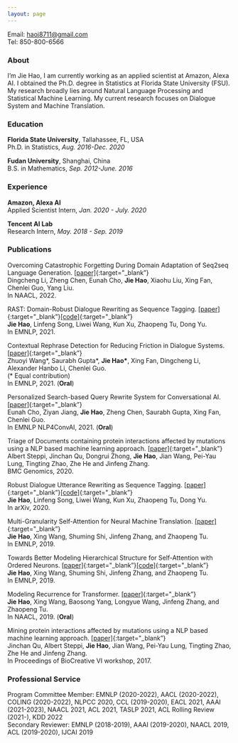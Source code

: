 ```yaml
---
layout: page
---
```

Email: haoj8711@gmail.com                     
Tel: 850-800-6566  

### About
I’m Jie Hao, I am currently working as an applied scientist at Amazon, Alexa AI. I obtained the Ph.D. degree in Statistics at Florida State University (FSU). My research broadly lies around Natural Language Processing and Statistical Machine Learning. My current research focuses on Dialogue System and Machine Translation.

### Education

**Florida State University**, Tallahassee, FL, USA  
Ph.D. in Statistics, *Aug. 2016-Dec. 2020*

**Fudan University**, Shanghai, China  
B.S. in Mathematics, *Sep. 2012-June. 2016*

### Experience

**Amazon, Alexa AI**  
Applied Scientist Intern, *Jan. 2020 - July. 2020*

**Tencent AI Lab**  
Research Intern, *May. 2018 - Sep. 2019*

### Publications

Overcoming Catastrophic Forgetting During Domain Adaptation of Seq2seq Language Generation. [[paper]](https://demon-jiehao.github.io/){:target="_blank”}   
Dingcheng Li, Zheng Chen, Eunah Cho, **Jie Hao**, Xiaohu Liu, Xing Fan, Chenlei Guo, Yang Liu.      
In NAACL, 2022.

RAST: Domain-Robust Dialogue Rewriting as Sequence Tagging. [[paper]](https://aclanthology.org/2021.emnlp-main.402.pdf){:target="_blank”}[[code]](https://github.com/freesunshine0316/RaST-plus){:target="_blank”}   
**Jie Hao**, Linfeng Song, Liwei Wang, Kun Xu, Zhaopeng Tu, Dong Yu.         
In EMNLP, 2021.

Contextual Rephrase Detection for Reducing Friction in Dialogue Systems. [[paper]](https://assets.amazon.science/ab/b8/93fbdc014a5fbef79208f13904d6/contextual-rephrase-detection-for-reducing-friction-in-dialogue-systems.pdf){:target="_blank”}         
Zhuoyi Wang\*, Saurabh Gupta\*, **Jie Hao\***, Xing Fan, Dingcheng Li, Alexander Hanbo Li, Chenlei Guo.  
(* Equal contribution)              
In EMNLP, 2021. (**Oral**)

Personalized Search-based Query Rewrite System for Conversational AI. [[paper]](https://aclanthology.org/2021.nlp4convai-1.17.pdf){:target="_blank”}   
Eunah Cho, Ziyan Jiang, **Jie Hao**, Zheng Chen, Saurabh Gupta, Xing Fan, Chenlei Guo.   
In EMNLP NLP4ConvAI, 2021. (**Oral**)

Triage of Documents containing protein interactions affected by mutations using a NLP based machine learning
approach. [[paper]](https://bmcgenomics.biomedcentral.com/articles/10.1186/s12864-020-07185-7){:target="_blank”}           
Albert Steppi, Jinchan Qu, Dongrui Zhong, **Jie Hao**, Jian Wang, Pei-Yau Lung, Tingting Zhao, Zhe He and Jinfeng Zhang.  
BMC Genomics, 2020.

Robust Dialogue Utterance Rewriting as Sequence Tagging. [[paper]](https://arxiv.org/pdf/2012.14535.pdf){:target="_blank”}[[code]](https://github.com/freesunshine0316/RaST-plus){:target="_blank”}         
**Jie Hao**, Linfeng Song, Liwei Wang, Kun Xu, Zhaopeng Tu, Dong Yu.         
In arXiv, 2020. 

Multi-Granularity Self-Attention for Neural Machine Translation. [[paper]](https://arxiv.org/pdf/1909.02222.pdf){:target="_blank”}    
**Jie Hao**, Xing Wang, Shuming Shi, Jinfeng Zhang, and Zhaopeng Tu.  
In EMNLP, 2019. 

Towards Better Modeling Hierarchical Structure for Self-Attention with Ordered Neurons. [[paper]](https://arxiv.org/pdf/1909.01562.pdf){:target="_blank”}[[code]](https://github.com/Demon-JieHao/Modeling-Structure-for-Transformer-Network){:target="_blank”}         
**Jie Hao**, Xing Wang, Shuming Shi, Jinfeng Zhang, and Zhaopeng Tu.  
In EMNLP, 2019.

Modeling Recurrence for Transformer. [[paper]](https://arxiv.org/pdf/1904.03092.pdf){:target="_blank”}          
**Jie Hao**, Xing Wang, Baosong Yang, Longyue Wang, Jinfeng Zhang, and Zhaopeng Tu.  
In NAACL,  2019. (**Oral**)

Mining protein interactions affected by mutations using a NLP based machine learning approach. [[paper]](https://pdfs.semanticscholar.org/0518/dd5b4725f4f997f29aca862d7c5f9ff0e929.pdf?_ga=2.199741606.903625184.1569340439-1421537793.1569340439){:target="_blank”}      
Jinchan Qu, Albert Steppi, **Jie Hao**, Jian Wang, Pei-Yau Lung, Tingting Zhao, Zhe He and Jinfeng Zhang.  
In Proceedings of BioCreative VI workshop, 2017.


### Professional Service

Program Committee Member: EMNLP (2020-2022), AACL (2020-2022), COLING (2020-2022), NLPCC 2020, CCL (2019-2020), EACL 2021, AAAI (2021-2023), NAACL 2021, ACL 2021, TASLP 2021, ACL Rolling Review (2021-), KDD 2022  
Secondary Reviewer: EMNLP (2018-2019), AAAI (2019-2020), NAACL 2019, ACL (2019-2020), IJCAI 2019 


